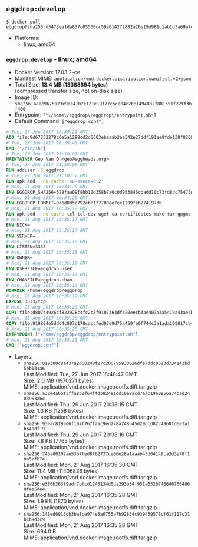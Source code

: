 ## `eggdrop:develop`

```console
$ docker pull eggdrop@sha256:d5473ea1da857c05560cc59e614272882a26e19d981c1ab1d3a69a7dd76d5d3e
```

-	Platforms:
	-	linux; amd64

### `eggdrop:develop` - linux; amd64

-	Docker Version: 17.03.2-ce
-	Manifest MIME: `application/vnd.docker.distribution.manifest.v2+json`
-	Total Size: **13.4 MB (13388694 bytes)**  
	(compressed transfer size, not on-disk size)
-	Image ID: `sha256:4aee9675a73e9ee4107e121e19f77c5ce04c2b81494832f881351f22ff3bf400`
-	Entrypoint: `["\/home\/eggdrop\/eggdrop\/entrypoint.sh"]`
-	Default Command: `["eggdrop.conf"]`

```dockerfile
# Tue, 27 Jun 2017 18:39:21 GMT
ADD file:9d67752278c0e5a1298cd2d6603ebaaab2aa342e27ddf191ee0fde138f82698c in / 
# Tue, 27 Jun 2017 18:39:45 GMT
CMD ["/bin/sh"]
# Tue, 27 Jun 2017 21:10:07 GMT
MAINTAINER Geo Van O <geo@eggheads.org>
# Tue, 27 Jun 2017 21:10:09 GMT
RUN adduser -S eggdrop
# Tue, 27 Jun 2017 21:10:37 GMT
RUN apk add --no-cache 'su-exec>=0.2'
# Mon, 21 Aug 2017 16:34:29 GMT
ENV EGGDROP_SHA256=528faa09f8bb10d358b7a0c0d953846cbadd10c73fd8dc75475d1dc3679d7674
# Mon, 21 Aug 2017 16:34:29 GMT
ENV EGGDROP_COMMIT=0d6d8d5c792ebc1f2700ee7ee1209feb7741973b
# Mon, 21 Aug 2017 16:35:17 GMT
RUN apk add --no-cache tcl tcl-dev wget ca-certificates make tar gpgme bash build-base openssl openssl-dev   && wget "https://github.com/eggheads/eggdrop/archive/$EGGDROP_COMMIT.tar.gz" -O develop.tar.gz   && echo "$EGGDROP_SHA256  develop.tar.gz" | sha256sum -c -   && tar -zxvf develop.tar.gz   && rm develop.tar.gz     && ( cd eggdrop-$EGGDROP_COMMIT     && ./configure     && make config     && make     && make install DEST=/home/eggdrop/eggdrop )   && rm -rf eggdrop-$EGGDROP_COMMIT   && mkdir /home/eggdrop/eggdrop/data   && chown -R eggdrop /home/eggdrop/eggdrop   && apk del tcl-dev wget ca-certificates make tar gpgme build-base openssl-dev
# Mon, 21 Aug 2017 16:35:17 GMT
ENV NICK=
# Mon, 21 Aug 2017 16:35:17 GMT
ENV SERVER=
# Mon, 21 Aug 2017 16:35:18 GMT
ENV LISTEN=3333
# Mon, 21 Aug 2017 16:35:18 GMT
ENV OWNER=
# Mon, 21 Aug 2017 16:35:18 GMT
ENV USERFILE=eggdrop.user
# Mon, 21 Aug 2017 16:35:19 GMT
ENV CHANFILE=eggdrop.chan
# Mon, 21 Aug 2017 16:35:19 GMT
WORKDIR /home/eggdrop/eggdrop
# Mon, 21 Aug 2017 16:35:19 GMT
EXPOSE 3333/tcp
# Mon, 21 Aug 2017 16:35:20 GMT
COPY file:d80744926cf822928c4fc2c3f9107364df320eecb3ae407a3a5419a43ae4b872 in /home/eggdrop/eggdrop 
# Mon, 21 Aug 2017 16:35:20 GMT
COPY file:919804e5ddd4c807c178caccfed03e9d75a459fe0f744c3a1ada109817cb44ec in /home/eggdrop/eggdrop/scripts/ 
# Mon, 21 Aug 2017 16:35:20 GMT
ENTRYPOINT ["/home/eggdrop/eggdrop/entrypoint.sh"]
# Mon, 21 Aug 2017 16:35:21 GMT
CMD ["eggdrop.conf"]
```

-	Layers:
	-	`sha256:019300c8a437a2d60248f27c206795930626dfe7ddc0323d734143bd5eb131a6`  
		Last Modified: Tue, 27 Jun 2017 18:48:47 GMT  
		Size: 2.0 MB (1970271 bytes)  
		MIME: application/vnd.docker.image.rootfs.diff.tar.gzip
	-	`sha256:a32e4a65f3ffa8b2f64ffdb82491dd10a9acd7aac1960956a74bad2483953a6c`  
		Last Modified: Thu, 29 Jun 2017 20:38:15 GMT  
		Size: 1.3 KB (1258 bytes)  
		MIME: application/vnd.docker.image.rootfs.diff.tar.gzip
	-	`sha256:93eac8f9ae6f107f767faac9ed278a248b45d29dcd82c4960fd6e3a1b64adf19`  
		Last Modified: Thu, 29 Jun 2017 20:38:16 GMT  
		Size: 7.8 KB (7765 bytes)  
		MIME: application/vnd.docker.image.rootfs.diff.tar.gzip
	-	`sha256:745a80102ae53b7fed8f62737ce06e28a1aaab45d04149ca3d3e78f10a5efb74`  
		Last Modified: Mon, 21 Aug 2017 16:35:30 GMT  
		Size: 11.4 MB (11406836 bytes)  
		MIME: application/vnd.docker.image.rootfs.diff.tar.gzip
	-	`sha256:e386b363f9adf7bfcd1245134d0da293b34f951a65207466407664868f4e5de4`  
		Last Modified: Mon, 21 Aug 2017 16:35:28 GMT  
		Size: 1.9 KB (1870 bytes)  
		MIME: application/vnd.docker.image.rootfs.diff.tar.gzip
	-	`sha256:148ed6915db3bafce974e5a0755a7b92834c939459578cf61f117c31bcb9d3c9`  
		Last Modified: Mon, 21 Aug 2017 16:35:28 GMT  
		Size: 694.0 B  
		MIME: application/vnd.docker.image.rootfs.diff.tar.gzip
